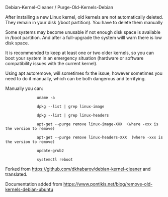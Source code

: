 Debian-Kernel-Cleaner / Purge-Old-Kernels-Debian

After installing a new Linux kernel, old kernels are not automatically deleted. They remain in your disk (/boot partition). You have to delete them manually

Some systems may become unusable if not enough disk space is available in /boot partition. And after a full-upgrade the system willl warn there is low disk space.

It is recommended to keep at least one or two older kernels, so you can boot your system in an emergency situation (hardware or software compatibility issues with the current kernel).

Using apt autoremove, will sometimes fx the issue, however sometimes you need to do it manually, which can be both dangerous and terrifying.

Manually you can:

                  uname -a
                  
                  dpkg --list | grep linux-image 
                  
                  dpkg --list | grep linux-headers
                  
                  apt-get --purge remove linux-image-XXX  (where -xxx is the version to remove)
                  
                  apt-get --purge remove linux-headers-XXX  (where -xxx is the version to remove)
                  
                  update-grub2
                  
                  systemctl reboot
                  
                  



Forked from https://github.com/dkhabarov/debian-kernel-cleaner and translated.

Documentation added from https://www.pontikis.net/blog/remove-old-kernels-debian-ubuntu
